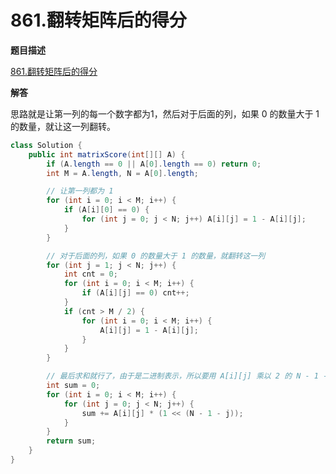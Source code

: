 # 861.翻转矩阵后的得分

**题目描述**

[861.翻转矩阵后的得分](https://leetcode-cn.com/problems/score-after-flipping-matrix/)

**解答**

思路就是让第一列的每一个数字都为1，然后对于后面的列，如果 0 的数量大于 1 的数量，就让这一列翻转。

```java
class Solution {
    public int matrixScore(int[][] A) {
        if (A.length == 0 || A[0].length == 0) return 0;
        int M = A.length, N = A[0].length;

        // 让第一列都为 1
        for (int i = 0; i < M; i++) {
            if (A[i][0] == 0) {
                for (int j = 0; j < N; j++) A[i][j] = 1 - A[i][j];
            }
        }

        // 对于后面的列，如果 0 的数量大于 1 的数量，就翻转这一列
        for (int j = 1; j < N; j++) {
            int cnt = 0;
            for (int i = 0; i < M; i++) {
                if (A[i][j] == 0) cnt++;
            }
            if (cnt > M / 2) {
                for (int i = 0; i < M; i++) {
                    A[i][j] = 1 - A[i][j];
                }
            }
        }

        // 最后求和就行了，由于是二进制表示，所以要用 A[i][j] 乘以 2 的 N - 1 - j 次幂
        int sum = 0;
        for (int i = 0; i < M; i++) {
            for (int j = 0; j < N; j++) {
                sum += A[i][j] * (1 << (N - 1 - j));
            }
        }
        return sum;
    }
}
```